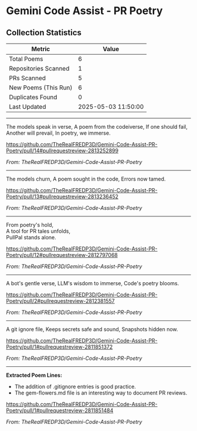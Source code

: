 # Gemini Code Assist - PR Poetry

## Collection Statistics

| Metric | Value |
|--------|-------|
| Total Poems | 6 |
| Repositories Scanned | 1 |
| PRs Scanned | 5 |
| New Poems (This Run) | 6 |
| Duplicates Found | 0 |
| Last Updated | 2025-05-03 11:50:00 |

---

   The models speak in verse,
   A poem from the codeiverse,
   If one should fail,
   Another will prevail,
   In poetry, we immerse.

  <https://github.com/TheRealFREDP3D/Gemini-Code-Assist-PR-Poetry/pull/14#pullrequestreview-2813252899>
  
  _From: TheRealFREDP3D/Gemini-Code-Assist-PR-Poetry_

---

   The models churn,
   A poem sought in the code,
   Errors now tamed.

  <https://github.com/TheRealFREDP3D/Gemini-Code-Assist-PR-Poetry/pull/13#pullrequestreview-2813236452>
  
  _From: TheRealFREDP3D/Gemini-Code-Assist-PR-Poetry_

---

   From poetry's hold,  
   A tool for PR tales unfolds,  
   PullPal stands alone.

  <https://github.com/TheRealFREDP3D/Gemini-Code-Assist-PR-Poetry/pull/12#pullrequestreview-2812797068>
  
  _From: TheRealFREDP3D/Gemini-Code-Assist-PR-Poetry_

---

   A bot's gentle verse,
   LLM's wisdom to immerse,
   Code's poetry blooms.

  <https://github.com/TheRealFREDP3D/Gemini-Code-Assist-PR-Poetry/pull/2#pullrequestreview-2812381557>
  
  _From: TheRealFREDP3D/Gemini-Code-Assist-PR-Poetry_

---

   A git ignore file,
   Keeps secrets safe and sound,
   Snapshots hidden now.

  <https://github.com/TheRealFREDP3D/Gemini-Code-Assist-PR-Poetry/pull/1#pullrequestreview-2811851372>
  
  _From: TheRealFREDP3D/Gemini-Code-Assist-PR-Poetry_

---

   **Extracted Poem Lines:**
   - The addition of .gitignore entries is good practice.
   - The gem-flowers.md file is an interesting way to document PR reviews.

  <https://github.com/TheRealFREDP3D/Gemini-Code-Assist-PR-Poetry/pull/1#pullrequestreview-2811851484>
  
  _From: TheRealFREDP3D/Gemini-Code-Assist-PR-Poetry_

